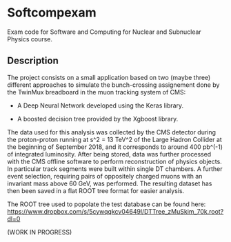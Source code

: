 # Softcompexam

Exam code for Software and Computing for Nuclear and Subnuclear Physics course. 

## Description

The project consists on a small application based on two (maybe three) different approaches to simulate the bunch-crossing assignement done by the TwinMux breadboard in the muon tracking system of CMS:

- A Deep Neural Network developed using the Keras library.

- A boosted decision tree provided by the Xgboost library.

The data used for this analysis was collected by the CMS detector during the proton-proton running at s^2 = 13 TeV^2 of the Large Hadron Collider at the beginning of September 2018, and it corresponds to around 400 pb^(-1) of integrated luminosity. After being stored, data was further processed with the CMS offline software to perform reconstruction of physics objects. In particular track segments were built within single DT chambers. A further event selection, requiring pairs of oppositely charged muons with an invariant mass above 60 GeV, was performed. The resulting dataset has then been saved in a flat ROOT tree format for easier analysis.



The ROOT tree used to popolate the test database can be found here: https://www.dropbox.com/s/5cywqqkcv04649l/DTTree_zMuSkim_70k.root?dl=0

(WORK IN PROGRESS)

[comment]: # (This is done by supplying 15000  tracks to the NN for training. I have trained the NN on the Colaboratory platform developedby Google, due to the long time needed in order to complete the process.)